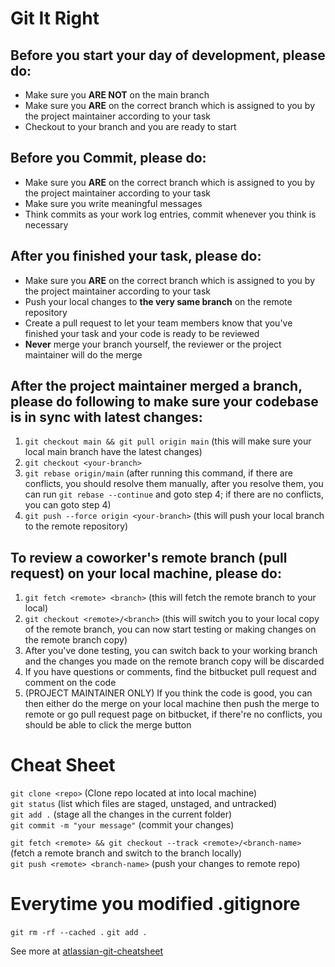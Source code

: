 
# Git It Right

## Before you start your day of development, please do:

- Make sure you **ARE NOT** on the main branch
- Make sure you **ARE** on the correct branch which is assigned to you by the project maintainer according to your task
- Checkout to your branch and you are ready to start

## Before you Commit, please do:

- Make sure you **ARE** on the correct branch which is assigned to you by the project maintainer according to your task
- Make sure you write meaningful messages
- Think commits as your work log entries, commit whenever you think is necessary

## After you finished your task, please do:

- Make sure you **ARE** on the correct branch which is assigned to you by the project maintainer according to your task
- Push your local changes to **the very same branch** on the remote repository
- Create a pull request to let your team members know that you've finished your task and your code is ready to be reviewed
- **Never** merge your branch yourself, the reviewer or the project maintainer will do the merge

## After the project maintainer merged a branch, please do following to make sure your codebase is in sync with latest changes:

1. `git checkout main && git pull origin main` (this will make sure your local main branch have the latest changes)
2. `git checkout <your-branch> `
3. `git rebase origin/main` (after running this command, if there are conflicts, you should resolve them manually, after you resolve them, you can run `git rebase --continue` and goto step 4; if there are no conflicts, you can goto step 4)
4. `git push --force origin <your-branch>` (this will push your local branch to the remote repository)

## To review a coworker's remote branch (pull request) on your local machine, please do:

1. `git fetch <remote> <branch>` (this will fetch the remote branch to your local)
2. `git checkout <remote>/<branch>` (this will switch you to your local copy of the remote branch, you can now start testing or making changes on the remote branch copy)
3. After you've done testing, you can switch back to your working branch and the changes you made on the remote branch copy will be discarded
4. If you have questions or comments, find the bitbucket pull request and comment on the code
5. (PROJECT MAINTAINER ONLY) If you think the code is good, you can then either do the merge on your local machine then push the merge to remote or go pull request page on bitbucket, if there're no conflicts, you should be able to click the merge button

# Cheat Sheet

`git clone <repo>` (Clone repo located at <repo> into local machine)  
`git status` (list which files are staged, unstaged, and untracked)  
`git add .` (stage all the changes in the current folder)  
`git commit -m "your message"` (commit your changes)

`git fetch <remote> && git checkout --track <remote>/<branch-name>` (fetch a remote branch and switch to the branch locally)  
`git push <remote> <branch-name>` (push your changes to remote repo)

# Everytime you modified .gitignore
`git rm -rf --cached .`
`git add .`

See more at [atlassian-git-cheatsheet](https://www.atlassian.com/git/tutorials/atlassian-git-cheatsheet)
